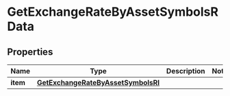 

# GetExchangeRateByAssetSymbolsRData


## Properties

| Name | Type | Description | Notes |
|------------ | ------------- | ------------- | -------------|
|**item** | [**GetExchangeRateByAssetSymbolsRI**](GetExchangeRateByAssetSymbolsRI.md) |  |  |



